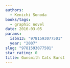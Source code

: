 ```yaml
---
authors:
  - Kenichi Sonoda
books/tags:
  - graphic novel
date: 2016-03-05
params:
  isbn13: "9781593077501"
  year: "2007"
slug: "9781593077501"
star_rating: 0
title: Gunsmith Cats Burst
---
```


<!--more-->
